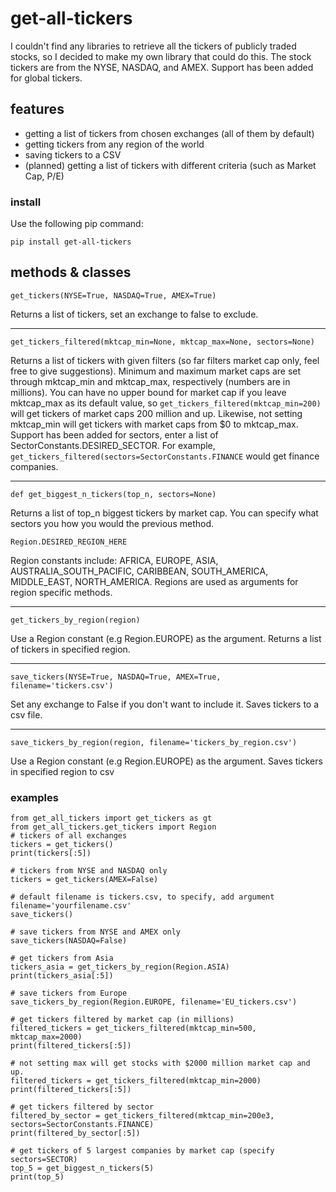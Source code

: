 # get-all-tickers

I couldn't find any libraries to retrieve all the tickers of publicly traded stocks, so I decided to make my own library that could do this. The stock tickers are from the NYSE, NASDAQ, and AMEX. Support has been added for global tickers. 
## features
-  getting a list of tickers from chosen exchanges (all of them by default)
-  getting tickers from any region of the world
-  saving tickers to a CSV
-  (planned) getting a list of tickers with different criteria (such as Market Cap, P/E)

### install
Use the following pip command:
```
pip install get-all-tickers
```
## methods & classes
```
get_tickers(NYSE=True, NASDAQ=True, AMEX=True)
```
Returns a list of tickers, set an exchange to false to exclude.
***
```
get_tickers_filtered(mktcap_min=None, mktcap_max=None, sectors=None)
```
Returns a list of tickers with given filters (so far filters market cap only, feel free to give suggestions).
Minimum and maximum market caps are set through mktcap_min and mktcap_max, respectively (numbers are in millions).
You can have no upper bound for market cap if you leave mktcap_max as its default value, so `get_tickers_filtered(mktcap_min=200)` will
get tickers of market caps 200 million and up. Likewise, not setting mktcap_min will get tickers with market caps from $0 to mktcap_max. Support has been added for sectors, enter a list of SectorConstants.DESIRED_SECTOR. For example, `get_tickers_filtered(sectors=SectorConstants.FINANCE` would get finance companies.
***
```
def get_biggest_n_tickers(top_n, sectors=None)
```
Returns a list of top_n biggest tickers by market cap. You can specify what sectors you how you would the previous method.
```
Region.DESIRED_REGION_HERE
```
Region constants include: AFRICA, EUROPE, ASIA, AUSTRALIA_SOUTH_PACIFIC, CARIBBEAN, SOUTH_AMERICA, MIDDLE_EAST, NORTH_AMERICA. Regions are used as arguments for region specific methods.  
***
```
get_tickers_by_region(region)
```
Use a Region constant (e.g Region.EUROPE) as the argument. Returns a list of tickers in specified region. 
***
```
save_tickers(NYSE=True, NASDAQ=True, AMEX=True, filename='tickers.csv')
```
Set any exchange to False if you don't want to include it. Saves tickers to a csv file.  
***
```
save_tickers_by_region(region, filename='tickers_by_region.csv')
```
Use a Region constant (e.g Region.EUROPE) as the argument. Saves tickers in specified region to csv  

### examples
```
from get_all_tickers import get_tickers as gt
from get_all_tickers.get_tickers import Region
# tickers of all exchanges
tickers = get_tickers()
print(tickers[:5])

# tickers from NYSE and NASDAQ only
tickers = get_tickers(AMEX=False)

# default filename is tickers.csv, to specify, add argument filename='yourfilename.csv'
save_tickers()

# save tickers from NYSE and AMEX only
save_tickers(NASDAQ=False)

# get tickers from Asia
tickers_asia = get_tickers_by_region(Region.ASIA)
print(tickers_asia[:5])

# save tickers from Europe
save_tickers_by_region(Region.EUROPE, filename='EU_tickers.csv')

# get tickers filtered by market cap (in millions)
filtered_tickers = get_tickers_filtered(mktcap_min=500, mktcap_max=2000)
print(filtered_tickers[:5])

# not setting max will get stocks with $2000 million market cap and up.
filtered_tickers = get_tickers_filtered(mktcap_min=2000)
print(filtered_tickers[:5])

# get tickers filtered by sector
filtered_by_sector = get_tickers_filtered(mktcap_min=200e3, sectors=SectorConstants.FINANCE)
print(filtered_by_sector[:5])

# get tickers of 5 largest companies by market cap (specify sectors=SECTOR)
top_5 = get_biggest_n_tickers(5)
print(top_5)
```
